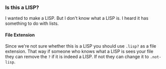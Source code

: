 ### Is this a LISP?

I wanted to make a LISP. But I don't know what a LISP is. I heard it has something to do with lists.

#### File Extension

Since we're not sure whether this is a LISP you should use `.lisp?` as a file extension. That way if
someone who knows what a LISP is sees your file they can remove the `?` if it is indeed a LISP. If
not they can change it to `.not-lisp`.
